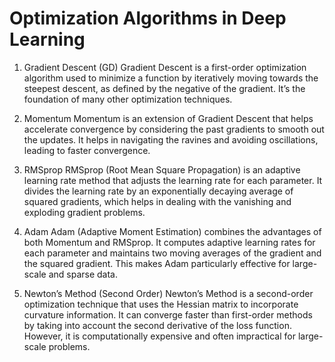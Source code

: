 # Optimization Algorithms in Deep Learning
1. Gradient Descent (GD)
Gradient Descent is a first-order optimization algorithm used to minimize a function by iteratively moving towards the steepest descent, as defined by the negative of the gradient. It’s the foundation of many other optimization techniques.

2. Momentum
Momentum is an extension of Gradient Descent that helps accelerate convergence by considering the past gradients to smooth out the updates. It helps in navigating the ravines and avoiding oscillations, leading to faster convergence.

3. RMSprop
RMSprop (Root Mean Square Propagation) is an adaptive learning rate method that adjusts the learning rate for each parameter. It divides the learning rate by an exponentially decaying average of squared gradients, which helps in dealing with the vanishing and exploding gradient problems.

4. Adam
Adam (Adaptive Moment Estimation) combines the advantages of both Momentum and RMSprop. It computes adaptive learning rates for each parameter and maintains two moving averages of the gradient and the squared gradient. This makes Adam particularly effective for large-scale and sparse data.

5. Newton’s Method (Second Order)
Newton’s Method is a second-order optimization technique that uses the Hessian matrix to incorporate curvature information. It can converge faster than first-order methods by taking into account the second derivative of the loss function. However, it is computationally expensive and often impractical for large-scale problems.
